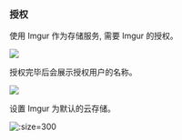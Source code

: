 ### 授权

使用 Imgur 作为存储服务, 需要 Imgur 的授权。

![](https://o77qb5l10.qnssl.com/3211d847-1a39-414b-acb3-bffff1949ab8_image.png)

授权完毕后会展示授权用户的名称。

![](https://o77qb5l10.qnssl.com/3912cd4b-b0f0-46ac-9d58-50e6877d6866_image.png)

设置 Imgur 为默认的云存储。

![](https://o77qb5l10.qnssl.com/c4b0fb9f-a998-4333-a485-ffb7f01a13bf_image.png ':size=300')
